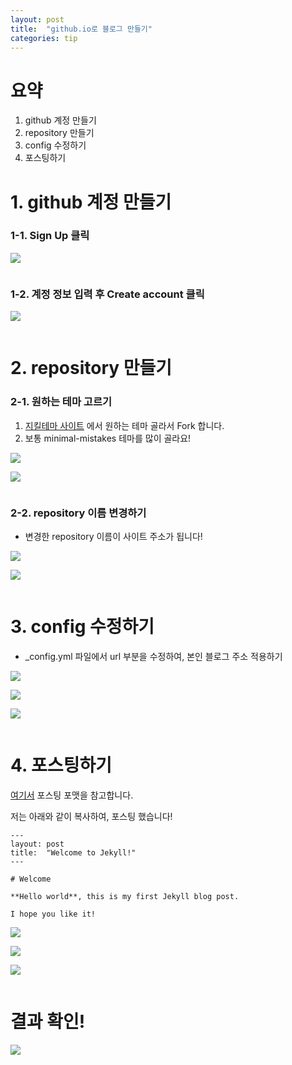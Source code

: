 ```yaml
---
layout: post
title:  "github.io로 블로그 만들기"
categories: tip
---
```


# 요약
1. github 계정 만들기
2. repository 만들기
3. config 수정하기
4. 포스팅하기



# 1. github 계정 만들기



### 1-1. Sign Up 클릭

![](https://github.com/dayday-kim-101/dayday-kim-101.github.io/blob/master/images/2021-04-13-start-githubio/1_1_create_github_account.png?raw=true)


```python

```

### 1-2. 계정 정보 입력 후 Create account 클릭

![](https://github.com/dayday-kim-101/dayday-kim-101.github.io/blob/master/images/2021-04-13-start-githubio/1_2_create_github_account.png?raw=true)


```python

```

# 2. repository 만들기



### 2-1. 원하는 테마 고르기

1. [지킬테마 사이트](https://github.com/topics/jekyll-theme) 에서 원하는 테마 골라서 Fork 합니다.
2. 보통 minimal-mistakes 테마를 많이 골라요!

![](https://github.com/dayday-kim-101/dayday-kim-101.github.io/blob/master/images/2021-04-13-start-githubio/2_1_choose_theme_0.png?raw=true)

![](https://github.com/dayday-kim-101/dayday-kim-101.github.io/blob/master/images/2021-04-13-start-githubio/2_1_choose_theme_1.png?raw=true)


```python

```

### 2-2. repository 이름 변경하기

- 변경한 repository 이름이 사이트 주소가 됩니다!

![](https://github.com/dayday-kim-101/dayday-kim-101.github.io/blob/master/images/2021-04-13-start-githubio/2_2_rename_repository_0.png?raw=true)

![](https://github.com/dayday-kim-101/dayday-kim-101.github.io/blob/master/images/2021-04-13-start-githubio/2_2_rename_repository_1.png?raw=true)


```python

```

# 3. config 수정하기

- _config.yml 파일에서 url 부분을 수정하여, 본인 블로그 주소 적용하기

![](https://github.com/dayday-kim-101/dayday-kim-101.github.io/blob/master/images/2021-04-13-start-githubio/3_modify_config_0.png?raw=true)

![](https://github.com/dayday-kim-101/dayday-kim-101.github.io/blob/master/images/2021-04-13-start-githubio/3_modify_config_1.png?raw=true)

![](https://github.com/dayday-kim-101/dayday-kim-101.github.io/blob/master/images/2021-04-13-start-githubio/3_modify_config_2.png?raw=true)


```python

```

# 4. 포스팅하기

[여기서](https://jekyllrb.com/docs/posts) 포스팅 포맷을 참고합니다.

저는 아래와 같이 복사하여, 포스팅 했습니다!

```
---
layout: post
title:  "Welcome to Jekyll!"
---

# Welcome

**Hello world**, this is my first Jekyll blog post.

I hope you like it!
```

![](https://github.com/dayday-kim-101/dayday-kim-101.github.io/blob/master/images/2021-04-13-start-githubio/4_posting_0.png?raw=true)

![](https://github.com/dayday-kim-101/dayday-kim-101.github.io/blob/master/images/2021-04-13-start-githubio/4_posting_1.png?raw=true)

![](https://github.com/dayday-kim-101/dayday-kim-101.github.io/blob/master/images/2021-04-13-start-githubio/4_posting_2.png?raw=true)


```python

```

# 결과 확인!

![](https://github.com/dayday-kim-101/dayday-kim-101.github.io/blob/master/images/2021-04-13-start-githubio/5_check_result.png?raw=true)


```python

```
